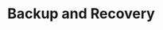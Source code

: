 ---
title: Backup and Recovery
layout: questions
parent: Questions
grand_parent: CompTIA A+ 220-1102 (Core 2)
permalink: /education/comptia/a-plus/core-two/questions/backup-and-recovery/
has_children: false
questions:
    - question: "What backup issue does the synthetic job type address?"
      answer: ""
    - question: "You are documenting workstation backup and recovery methods and want to include the 3-2-1 backup rule. What is this rule?"
      answer: ""
    - question: "For which backup/restore issue is a cloud-based backup service an effective solution?"
      answer: ""
    - question: "What frequent tests should you perform to ensure the integrity of backup settings and media?"
      answer: ""
---